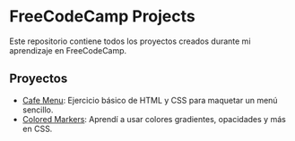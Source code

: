 # FreeCodeCamp Projects

Este repositorio contiene todos los proyectos creados durante mi aprendizaje en FreeCodeCamp.

## Proyectos

- [Cafe Menu](html-css/1.cat-photo-app): Ejercicio básico de HTML y CSS para maquetar un menú sencillo.
- [Colored Markers](colored-markers): Aprendí a usar colores gradientes, opacidades y más en CSS.
